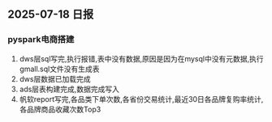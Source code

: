 ## 2025-07-18 日报

### pyspark电商搭建

1. dws层sql写完,执行报错,表中没有数据,原因是因为在mysql中没有元数据,执行gmall.sql文件没有生成表
2. dws层数据已加载完成
3. ads层表构建完成,数据完成写入
4. 帆软report写完,各品类下单次数,各省份交易统计,最近30日各品牌复购率统计,各品牌商品收藏次数Top3